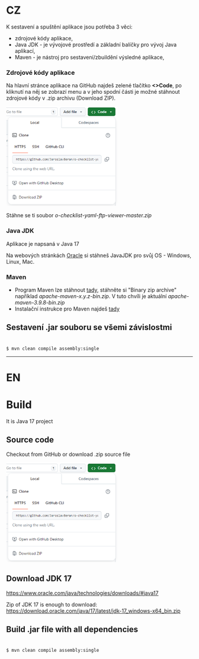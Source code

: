 # CZ

K sestavení a spuštění aplikace jsou potřeba 3 věci:
- zdrojové kódy aplikace,
- Java JDK - je vývojové prostředí a základní balíčky pro vývoj Java aplikací,
- Maven - je nástroj pro sestavení/zbuildění výsledné aplikace,

### Zdrojové kódy aplikace
Na hlavní stránce aplikace na GitHub najdeš zelené tlačítko **<>Code**, po kliknutí na něj se zobrazí menu a v jeho spodní části je možné stáhnout zdrojové kódy v .zip archivu (Download ZIP).

<img src="./green-button-code.png" width="300" alt=""/>

Stáhne se ti soubor _o-checklist-yaml-ftp-viewer-master.zip_

### Java JDK
Aplikace je napsaná v Java 17

Na webových stránkách [Oracle](https://www.oracle.com/java/technologies/downloads/#java17) si stáhneš JavaJDK pro svůj OS - Windows, Linux, Mac.

### Maven
- Program Maven lze stáhnout [tady](https://maven.apache.org/download.cgi), stáhněte si "Binary zip archive" například _apache-maven-x.y.z-bin.zip_. V tuto chvíli je aktuální _apache-maven-3.9.8-bin.zip_
- Instalační instrukce pro Maven najdeš [tady](https://maven.apache.org/install.html)


## Sestavení .jar souboru se všemi závislostmi
<code>
$ mvn clean compile assembly:single
</code>



---

# EN


# Build
It is Java 17 project

## Source code
Checkout from GitHub or download .zip source file

<img src="./green-button-code.png" width="300" alt=" "/>

## Download JDK 17
https://www.oracle.com/java/technologies/downloads/#java17

Zip of JDK 17 is enough to download:
https://download.oracle.com/java/17/latest/jdk-17_windows-x64_bin.zip


## Build .jar file with all dependencies
<code>
$ mvn clean compile assembly:single
</code>

